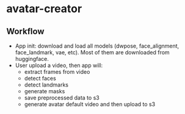 # avatar-creator

## Workflow

- App init: download and load all models (dwpose, face_alignment, face_landmark, vae, etc). Most of them are downloaded from huggingface.
- User upload a video, then app will:
  - extract frames from video
  - detect faces
  - detect landmarks
  - generate masks
  - save preprocessed data to s3
  - generate avatar default video and then upload to s3

